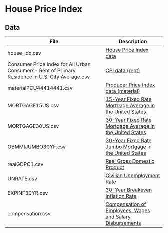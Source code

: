 # House Price Index

## Data

| File                                                                                             | Description                                                                                                 |
| ------------------------------------------------------------------------------------------------ | ----------------------------------------------------------------------------------------------------------- |
| house_idx.csv                                                                                    | [House Price Index data](https://fred.stlouisfed.org/series/CSUSHPINSA)                                     |
| Consumer Price Index for All Urban Consumers- Rent of Primary Residence in U.S. City Average.csv | [CPI data (rent)](https://fred.stlouisfed.org/series/CUSR0000SEHA)                                          |
| materialPCU44414441.csv                                                                          | [Producer Price Index data (material)](https://fred.stlouisfed.org/series/PCU44414441)                      |
| MORTGAGE15US.csv                                                                                 | [15-Year Fixed Rate Mortgage Average in the United States](https://fred.stlouisfed.org/series/MORTGAGE15US) |
| MORTGAGE30US.csv                                                                                 | [30-Year Fixed Rate Mortgage Average in the United States](https://fred.stlouisfed.org/series/MORTGAGE30US) |
| OBMMIJUMBO30YF.csv                                                                               | [30-Year Fixed Rate Jumbo Mortgage in the United States](https://fred.stlouisfed.org/series/OBMMIJUMBO30YF) |
| realGDPC1.csv                                                                                    | [Real Gross Domestic Product](https://fred.stlouisfed.org/series/GDPC1)                                     |
| UNRATE.csv                                                                                       | [Civilian Unemployment Rate](https://fred.stlouisfed.org/series/UNRATE)                                     |
| EXPINF30YR.csv                                                                                   | [30-Year Breakeven Inflation Rate](https://fred.stlouisfed.org/series/EXPINF30YR)                           |
| compensation.csv                                                                                 | [Compensation of Employees: Wages and Salary Disbursements](https://fred.stlouisfed.org/series/A576RC1)     |
